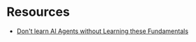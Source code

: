 # Resources

- [Don't learn AI Agents without Learning these Fundamentals](https://www.youtube.com/watch?v=ZaPbP9DwBOE)
